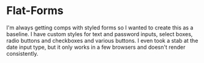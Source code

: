 Flat-Forms
==========

I'm always getting comps with styled forms so I wanted to create this as a baseline. I have custom styles for text
and password inputs, select boxes, radio buttons and checkboxes and various buttons. I even took a stab at the
date input type, but it only works in a few browsers and doesn't render consistently.

